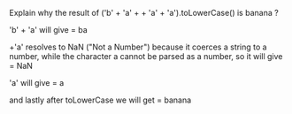 Explain why the result of ('b' + 'a' + + 'a' + 'a').toLowerCase() is banana ?

'b' + 'a' will give = ba

+'a' resolves to NaN ("Not a Number") because it coerces a string to a number, while the character a cannot be parsed as a number, so it will give = NaN

'a' will give = a

and lastly after toLowerCase we will get = banana 